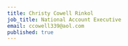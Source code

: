 ```yaml
---
title: Christy Cowell Rinkol
job_title: National Account Executive
email: ccowell339@aol.com
published: true
---
```


